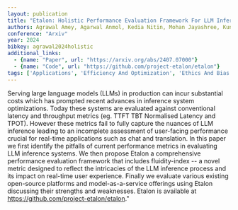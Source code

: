 ```yaml
---
layout: publication
title: "Etalon: Holistic Performance Evaluation Framework For LLM Inference Systems"
authors: Agrawal Amey, Agarwal Anmol, Kedia Nitin, Mohan Jayashree, Kundu Souvik, Kwatra Nipun, Ramjee Ramachandran, Tumanov Alexey
conference: "Arxiv"
year: 2024
bibkey: agrawal2024holistic
additional_links:
  - {name: "Paper", url: "https://arxiv.org/abs/2407.07000"}
  - {name: "Code", url: "https://github.com/project-etalon/etalon"}
tags: ['Applications', 'Efficiency And Optimization', 'Ethics And Bias', 'Has Code', 'Prompting', 'Tools']
---
```

Serving large language models (LLMs) in production can incur substantial costs which has prompted recent advances in inference system optimizations. Today these systems are evaluated against conventional latency and throughput metrics (eg. TTFT TBT Normalised Latency and TPOT). However these metrics fail to fully capture the nuances of LLM inference leading to an incomplete assessment of user-facing performance crucial for real-time applications such as chat and translation. In this paper we first identify the pitfalls of current performance metrics in evaluating LLM inference systems. We then propose Etalon a comprehensive performance evaluation framework that includes fluidity-index -- a novel metric designed to reflect the intricacies of the LLM inference process and its impact on real-time user experience. Finally we evaluate various existing open-source platforms and model-as-a-service offerings using Etalon discussing their strengths and weaknesses. Etalon is available at https://github.com/project-etalon/etalon."
